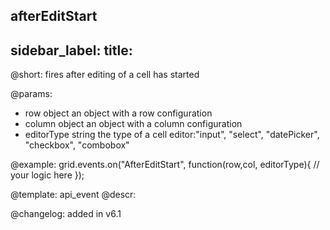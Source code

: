 afterEditStart
---
sidebar_label: 
title: 
---          

@short: fires after editing of a cell has started
	
@params:
- row			object		an object with a row configuration
- column		object		an object with a column configuration
- editorType	string		the type of a cell editor:"input", "select", "datePicker", "checkbox", "combobox"


@example:
grid.events.on("AfterEditStart", function(row,col, editorType){
	// your logic here
});


@template:	api_event
@descr:


	

	

@changelog: added in v6.1

